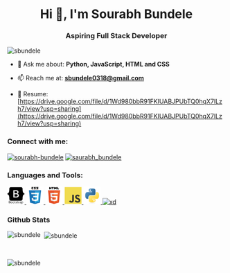 <h1 align="center">Hi 👋, I'm Sourabh Bundele</h1>
<h3 align="center">Aspiring Full Stack Developer</h3>

<p align="left"> <img src="https://komarev.com/ghpvc/?username=sbundele&label=Profile%20views&color=0e75b6&style=flat" alt="sbundele" /> </p>

- 💬 Ask me about: **Python, JavaScript, HTML and CSS**

- 📫 Reach me at: **sbundele0318@gmail.com**

- 📄 Resume: [https://drive.google.com/file/d/1Wd980bbR91FKIUABJPUbTQ0hqX7lLzh7/view?usp=sharing](https://drive.google.com/file/d/1Wd980bbR91FKIUABJPUbTQ0hqX7lLzh7/view?usp=sharing)

<h3 align="left">Connect with me:</h3>
<p align="left">
<a href="https://linkedin.com/in/sourabh-bundele" target="blank"><img align="center" src="https://raw.githubusercontent.com/rahuldkjain/github-profile-readme-generator/master/src/images/icons/Social/linked-in-alt.svg" alt="sourabh-bundele" height="30" width="40" /></a>
<a href="https://instagram.com/saurabh_bundele" target="blank"><img align="center" src="https://raw.githubusercontent.com/rahuldkjain/github-profile-readme-generator/master/src/images/icons/Social/instagram.svg" alt="saurabh_bundele" height="30" width="40" /></a>
</p>

<h3 align="left">Languages and Tools:</h3>
<p align="left"> <a href="https://getbootstrap.com" target="_blank" rel="noreferrer"> <img src="https://raw.githubusercontent.com/devicons/devicon/master/icons/bootstrap/bootstrap-plain-wordmark.svg" alt="bootstrap" width="40" height="40"/> </a> <a href="https://www.w3schools.com/css/" target="_blank" rel="noreferrer"> <img src="https://raw.githubusercontent.com/devicons/devicon/master/icons/css3/css3-original-wordmark.svg" alt="css3" width="40" height="40"/> </a> <a href="https://www.w3.org/html/" target="_blank" rel="noreferrer"> <img src="https://raw.githubusercontent.com/devicons/devicon/master/icons/html5/html5-original-wordmark.svg" alt="html5" width="40" height="40"/> </a> <a href="https://developer.mozilla.org/en-US/docs/Web/JavaScript" target="_blank" rel="noreferrer"> <img src="https://raw.githubusercontent.com/devicons/devicon/master/icons/javascript/javascript-original.svg" alt="javascript" width="40" height="40"/> </a> <a href="https://www.python.org" target="_blank" rel="noreferrer"> <img src="https://raw.githubusercontent.com/devicons/devicon/master/icons/python/python-original.svg" alt="python" width="40" height="40"/> </a> <a href="https://www.adobe.com/products/xd.html" target="_blank" rel="noreferrer"> <img src="https://cdn.worldvectorlogo.com/logos/adobe-xd.svg" alt="xd" width="40" height="40"/> </a> </p>

<h3>Github Stats</h3>
<p>
<img align="left" src="https://github-readme-stats.vercel.app/api?username=SBundele&theme=vue-dark&show_icons=true&hide_border=true&count_private=true" alt="sbundele">
</p>

<p>&nbsp;
  <img align="center" src="https://github-readme-streak-stats.herokuapp.com/?user=SBundele&theme=vue-dark&hide_border=true" alt="sbundele">
</p>
&nbsp;
<p>
  <img align="center" src="https://github-readme-stats.vercel.app/api/top-langs/?username=SBundele&theme=vue-dark&show_icons=true&hide_border=true&layout=compact" alt="sbundele">
</p>

<!--
**SBundele/SBundele** is a ✨ _special_ ✨ repository because its `README.md` (this file) appears on your GitHub profile.

Here are some ideas to get you started:

- 🔭 I’m currently working on ...
- 🌱 I’m currently learning ...
- 👯 I’m looking to collaborate on ...
- 🤔 I’m looking for help with ...
- 💬 Ask me about ...
- 📫 How to reach me: ...
- 😄 Pronouns: ...
- ⚡ Fun fact: ...
-->
